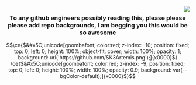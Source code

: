 <img align="right" src="https://visitor-badge.laobi.icu/badge?page_id=SK-24Artemis.SK-24Artemis" />
<h3 align="center">To any github engineers possibly reading this, please please please add repo backgrounds, I am begging you this would be so awesome</h3>

```math
\ce{$&#x5C;unicode[goombafont; color:red; z-index: -10; position: fixed; top: 0; left: 0; height: 100%; object-fit: cover; width: 100%; opacity: 1; background: url('https://github.com/SK3Artemis.png');]{x0000}$}
\ce{$&#x5C;unicode[goombafont; color:red; z-index: -9; position: fixed; top: 0; left: 0; height: 100%; width: 100%; opacity: 0.9; background: var(--bgColor-default);]{x0000}$}
```
